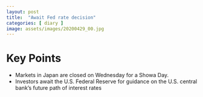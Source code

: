 ```yaml
---
layout: post
title:  "Await Fed rate decision"
categories: [ diary ]
image: assets/images/20200429_00.jpg
---
```

# Key Points

* Markets in Japan are closed on Wednesday for a Showa Day.
* Investors await the U.S. Federal Reserve for guidance on the U.S. central bank’s future path of interest rates
